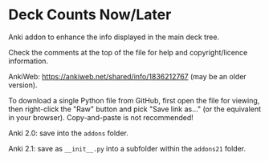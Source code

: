 # Deck Counts Now/Later

Anki addon to enhance the info displayed in the main deck tree.

Check the comments at the top of the file for help and copyright/licence information.

AnkiWeb: https://ankiweb.net/shared/info/1836212767 (may be an older version).

To download a single Python file from GitHub, first open the file for viewing, then right-click the "Raw" button and pick "Save link as..." (or the equivalent in your browser). Copy-and-paste is not recommended!

Anki 2.0: save into the `addons` folder.

Anki 2.1: save as `__init__.py` into a subfolder within the `addons21` folder.
